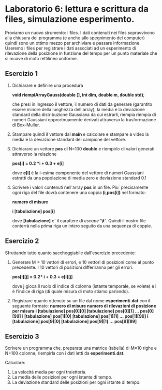 # Laboratorio 6: lettura e scrittura da files, simulazione esperimento.

Proviamo un nuovo strumento: i files. I dati contenuti nei files sopravvivono alla chiusura del programma (e anche allo spegnimento del computer) quindi sono un ottimo mezzo per archiviare e passare informazione. Useremo i files per registrare i dati associati ad un esperimento di rilevazione della posizione in funzione del tempo per un punto materiale che  si muove di moto rettilineo uniforme.

## Esercizio 1


1.  Dichiarare e definire una procedura

	__void  riempiArrayGauss(double [], int dim, double m, double std);__


	che presi in ingresso il vettore, il numero di dati da generare (garantito 	 essere minore della lunghezza dell'array), la media e la deviazione standard della distribuzione Gaussiana da cui estrarli, riempia  riempia di numeri Gaussiani opprortnuamente derivati attraverso la trasformazione di Box-Muller.

1. Stampare quindi il vettore dal __main__ e calcolare e stampare a video la media e la deviazione standard del campione del vettore.

1. Dichiarare un vettore __pos__ di N=100 __double__ e riempirlo di valori generati attraverso la relazione

	__pos[i] = 0.2 *i + 0.3 + e[i]__
		
	dove __e[i]__ è la i-esima componente del vettore di numeri Gaussiani estratti da una popolazione di media zero e deviazione standard 0.1

1. Scrivere i valori contenuti nell'array __pos__ in un file. 
Piu` precisamente ogni riga del file dovrà contenere una coppia __(i,pos[i])__ nel formato:

	__numero di misure__
	
	__i [tabulazione] pos[i]__
	
	dove __[tabulazione]__ e` il carattere di _escape_  __'\t'__.
	Quindi il nostro file conterrà nella prima riga un intero  seguito da una sequenza di coppie.

## Esercizio 2

Sfruttando tutto quanto saccheggiabile dall'esercizio precedente:

1. Generare M = 10 vettori di errori, e 10 vettori di posizioni come al punto precedente. I 10 vettori di posizioni differiranno per gli errori.

	__pos[i][j] = 0.2* i + 0.3  + e[i][j]__

	dove __j__ gioca il ruolo di indice di colonna (istante temporale, se volete) e __i__ è  l'indice di riga (di quale misura di moto stiamo parlando).
	
2. Registrare quanto ottenuto su un file dal nome __esperimenti.dat__ con il seguente formato:
  	__numero di misure__
  	__numero di rilevazioni di posizione per misura__
  	__i [tabulazione] pos[0][0] [tabulazione] pos[0][1] ... pos[0][99]__
  	__i [tabulazione] pos[1][0] [tabulazione] pos[1][1] ... pos[1][99]__
  	  	__i [tabulazione] pos[9][0] [tabulazione] pos[9][1] ... pos[9][99]__

## Esercizio 3
Scrivere un programma che, preparata una matrice (tabella) di M=10 righe e N=100 colonne, riempirla con i dati letti da __esperimenti.dat__.

Calcolare: 

1. La velocità  media per ogni traiettoria.
2. La media delle posizioni per ogni istante di tempo.
3. La deviazione standard delle posizioni per ogni istante di tempo.
